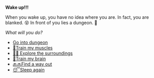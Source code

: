 **Wake up!!!**

When you wake up, you have no idea where you are. In fact, you are blanked. 😵
In front of you lies a dungeon. 🏯

*What will you do?*

- [Go into dungeon](../1/1.md)
- [💪Train my muscles](0-1A.md)
- [🙆‍♂️ Explore the surroundings](../7/0.md)
- [📖Train my brain](0-1B.md)
- [🔙🔜Find a way out](../3/1.md)
- [😴Sleep again](../../../README.md)
